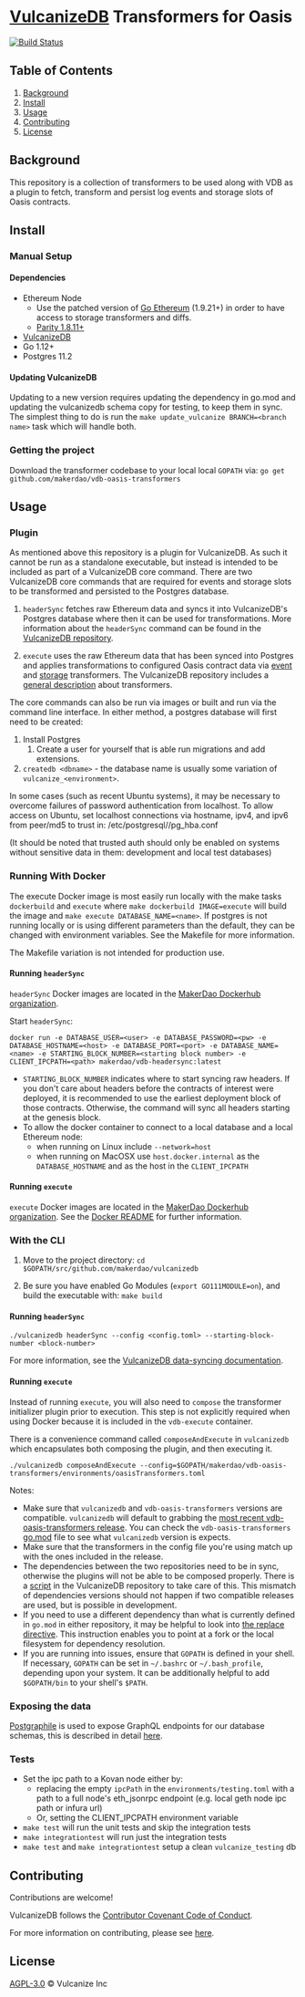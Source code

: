 # [VulcanizeDB](https://github.com/makerdao/vulcanizedb) Transformers for Oasis

[![Build Status](https://travis-ci.com/makerdao/vdb-oasis-transformers.svg?token=m4LJ5o8zYbyqJNy1mRFc&branch=main)](https://travis-ci.com/makerdao/vdb-oasis-transformers)


## Table of Contents
1. [Background](#background)
1. [Install](#install)
1. [Usage](#usage)
1. [Contributing](#contributing)
1. [License](#license)

## Background
This repository is a collection of transformers to be used along with VDB as a plugin to fetch, transform and persist log events and storage slots of Oasis contracts.

## Install

### Manual Setup

#### Dependencies
 - Ethereum Node
   - Use the patched version of [Go Ethereum](https://github.com/makerdao/go-ethereum) (1.9.21+) in order to have access to storage transformers and diffs.
   - [Parity 1.8.11+](https://github.com/paritytech/parity/releases)
 - [VulcanizeDB](https://github.com/makerdao/vulcanizedb)
 - Go 1.12+
 - Postgres 11.2
 
#### Updating VulcanizeDB

Updating to a new version requires updating the dependency in go.mod and updating the vulcanizedb schema copy for testing, to keep them in sync. The simplest thing to do is run the `make update_vulcanize BRANCH=<branch name>` task which will handle both.
    
### Getting the project
Download the transformer codebase to your local local `GOPATH` via: `go get github.com/makerdao/vdb-oasis-transformers`

## Usage

### Plugin

As mentioned above this repository is a plugin for VulcanizeDB.  As such it cannot be run as a standalone executable, but instead is intended to be included as part of a VulcanizeDB core command. There are two VulcanizeDB core commands that are required for events and storage slots to be transformed and persisted to the Postgres database.

1. `headerSync` fetches raw Ethereum data and syncs it into VulcanizeDB's Postgres database where then it can be used for transformations. More information about the `headerSync` command can be found in the [VulcanizeDB repository](https://github.com/makerdao/vulcanizedb/blob/staging/documentation/data-syncing.md#headersync).

1. `execute` uses the raw Ethereum data that has been synced into Postgres and applies transformations to configured Oasis contract data via [event](./transformers/events) and [storage](./transformers/storage) transformers. The VulcanizeDB repository includes a [general description](https://github.com/makerdao/vulcanizedb/blob/staging/documentation/custom-transformers.md) about transformers.

The core commands can also be run via images or built and run via the command line interface. In either method, a postgres database will first need to be created:
1. Install Postgres
   1. Create a user for yourself that is able run migrations and add extensions.
1. `createdb <dbname>` - the database name is usually some variation of `vulcanize_<environment>`.

In some cases (such as recent Ubuntu systems), it may be necessary to overcome failures of password authentication from localhost. To allow access on Ubuntu, set localhost connections via hostname, ipv4, and ipv6 from peer/md5 to trust in: /etc/postgresql/<version>/pg_hba.conf

(It should be noted that trusted auth should only be enabled on systems without sensitive data in them: development and local test databases)

### Running With Docker

The execute Docker image is most easily run locally with the make tasks `dockerbuild` and `execute` where `make dockerbuild IMAGE=execute` will build the image and `make execute DATABASE_NAME=<name>`. If postgres is not running locally or is using different parameters than the default, they can be changed with environment variables. See the Makefile for more information.

The Makefile variation is not intended for production use.

#### Running `headerSync`
`headerSync` Docker images are located in the [MakerDao Dockerhub organization](https://hub.docker.com/repository/docker/makerdao/vdb-headersync).

Start `headerSync`:
```
docker run -e DATABASE_USER=<user> -e DATABASE_PASSWORD=<pw> -e DATABASE_HOSTNAME=<host> -e DATABASE_PORT=<port> -e DATABASE_NAME=<name> -e STARTING_BLOCK_NUMBER=<starting block number> -e CLIENT_IPCPATH=<path> makerdao/vdb-headersync:latest
```
- `STARTING_BLOCK_NUMBER` indicates where to start syncing raw headers. If you don't care about headers before the contracts of interest were deployed, it is recommended to use the earliest deployment block of those contracts. Otherwise, the command will sync all headers starting at the genesis block.
- To allow the docker container to connect to a local database and a local Ethereum node: 
  - when running on Linux include `--network=host` 
  - when running on MacOSX use `host.docker.internal` as the `DATABASE_HOSTNAME` and as the host in the `CLIENT_IPCPATH`

#### Running `execute`
`execute` Docker images are located in the [MakerDao Dockerhub organization](https://hub.docker.com/repository/docker/makerdao/vdb-execute). See the [Docker README](./dockerfiles/README.md) for further information.

### With the CLI

1. Move to the project directory:
```cd $GOPATH/src/github.com/makerdao/vulcanizedb```

1. Be sure you have enabled Go Modules (`export GO111MODULE=on`), and build the executable with: `make build`

#### Running `headerSync`

```
./vulcanizedb headerSync --config <config.toml> --starting-block-number <block-number>
```

For more information, see the [VulcanizeDB data-syncing documentation](https://github.com/makerdao/vulcanizedb/blob/staging/documentation/data-syncing.md).

#### Running `execute`

Instead of running `execute`, you will also need to `compose` the transformer initializer plugin prior to execution. This step is not explicitly required when using Docker because it is included in the `vdb-execute` container.

There is a convenience command called `composeAndExecute` in `vulcanizedb` which encapsulates both composing the plugin, and then
executing it. 

```
./vulcanizedb composeAndExecute --config=$GOPATH/makerdao/vdb-oasis-transformers/environments/oasisTransformers.toml
```
   
Notes:
- Make sure that `vulcanizedb` and `vdb-oasis-transformers` versions are compatible. `vulcanizedb` will default to grabbing
the [most recent vdb-oasis-transformers release](https://github.com/makerdao/vdb-oasis-transformers/releases). You can check
the `vdb-oasis-transformers` [go.mod](./go.mod) file to see what `vulcanizedb` version is expects.
- Make sure that the transformers in the config file you're using match up with the ones included in the release.
- The dependencies between the two repositories need to be in sync, otherwise the plugins will not be able to be composed properly.
There is a [script](https://github.com/makerdao/vulcanizedb/blob/staging/scripts/gomoderator.py) in the VulcanizeDB
repository to take care of this. This mismatch of dependencies versions should not happen if two compatible releases are
used, but is possible in development.
- If you need to use a different dependency than what is currently defined in `go.mod` in either repository, it may be
helpful to look into [the replace directive](https://github.com/golang/go/wiki/Modules#when-should-i-use-the-replace-directive).
This instruction enables you to point at a fork or the local filesystem for dependency resolution.
- If you are running into issues, ensure that `GOPATH` is defined in your shell. If necessary, `GOPATH` can be set in 
`~/.bashrc` or `~/.bash_profile`, depending upon your system. It can be additionally helpful to add `$GOPATH/bin` to your
shell's `$PATH`.

### Exposing the data
[Postgraphile](https://www.graphile.org/postgraphile/) is used to expose GraphQL endpoints for our database schemas, this is described in detail [here](https://github.com/makerdao/vulcanizedb/blob/staging/documentation/postgraphile.md).

### Tests
- Set the ipc path to a Kovan node either by:
    - replacing the empty `ipcPath` in the `environments/testing.toml` with a path to a full node's eth_jsonrpc endpoint (e.g. local geth node ipc path or infura url)
    - Or, setting the CLIENT_IPCPATH environment variable
- `make test` will run the unit tests and skip the integration tests
- `make integrationtest` will run just the integration tests
- `make test` and `make integrationtest` setup a clean `vulcanize_testing` db

## Contributing
Contributions are welcome!

VulcanizeDB follows the [Contributor Covenant Code of Conduct](https://www.contributor-covenant.org/version/1/4/code-of-conduct).

For more information on contributing, please see [here](https://github.com/makerdao/vulcanizedb/blob/staging/documentation/contributing.md).

## License
[AGPL-3.0](LICENSE) © Vulcanize Inc
